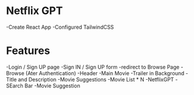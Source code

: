 # Netflix GPT
-Create React App
-Configured TailwindCSS



# Features
-Login / Sign UP page
    -Sign IN / Sign UP form
    -redirect to Browse Page
-Browse (Ater Authentication)
    -Header
    -Main Movie
        -Trailer in Background
        -Title and Description
        -Movie Suggestions
            -Movie List * N
-NetflixGPT
    -SEarch Bar
    -Movie Suggestion
